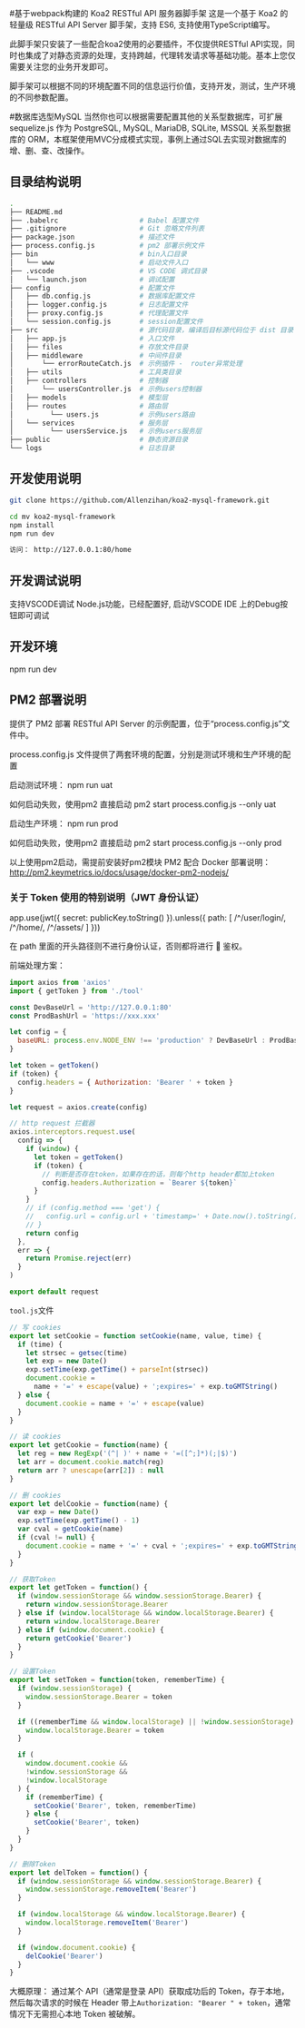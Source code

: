  #基于webpack构建的 Koa2 RESTful API 服务器脚手架
 这是一个基于 Koa2 的轻量级 RESTful API Server 脚手架，支持 ES6, 支持使用TypeScript编写。

此脚手架只安装了一些配合koa2使用的必要插件，不仅提供RESTful API实现，同时也集成了对静态资源的处理，支持跨越，代理转发请求等基础功能。基本上您仅需要关注您的业务开发即可。

脚手架可以根据不同的环境配置不同的信息运行价值，支持开发，测试，生产环境的不同参数配置。

 #数据库选型MySQL
当然你也可以根据需要配置其他的关系型数据库，可扩展 sequelize.js 作为 PostgreSQL, MySQL, MariaDB, SQLite, MSSQL 关系型数据库的 ORM，本框架使用MVC分成模式实现，事例上通过SQL去实现对数据库的增、删、查、改操作。

 ## 目录结构说明

```bash
.
├── README.md
├── .babelrc                    # Babel 配置文件
├── .gitignore                  # Git 忽略文件列表
├── package.json                # 描述文件
├── process.config.js           # pm2 部署示例文件
├── bin                         # bin入口目录
│   └── www                     # 启动文件入口
├── .vscode                     # VS CODE 调式目录
│   └── launch.json             # 调试配置
├── config                      # 配置文件
│   ├── db.config.js            # 数据库配置文件
│   ├── logger.config.js        # 日志配置文件
│   ├── proxy.config.js         # 代理配置文件
│   └── session.config.js       # session配置文件
├── src                         # 源代码目录，编译后目标源代码位于 dist 目录
│   ├── app.js                  # 入口文件
│   ├── files                   # 存放文件目录
│   ├── middleware              # 中间件目录
│       └── errorRouteCatch.js  # 示例插件 -  router异常处理
│   ├── utils                   # 工具类目录
│   ├── controllers             # 控制器
│       └── usersController.js  # 示例users控制器
│   ├── models                  # 模型层
│   ├── routes                  # 路由层
│         └── users.js          # 示例users路由
│   └── services                # 服务层
│         └── usersService.js   # 示例users服务层
├── public                      # 静态资源目录
└── logs                        # 日志目录
```

## 开发使用说明

```bash
git clone https://github.com/Allenzihan/koa2-mysql-framework.git

cd mv koa2-mysql-framework
npm install
npm run dev

访问： http://127.0.0.1:80/home
```
## 开发调试说明

支持VSCODE调试 Node.js功能，已经配置好, 启动VSCODE IDE 上的Debug按钮即可调试


## 开发环境
 
npm run dev

## PM2 部署说明
提供了 PM2 部署 RESTful API Server 的示例配置，位于“process.config.js”文件中。

process.config.js 文件提供了两套环境的配置，分别是测试环境和生产环境的配置

启动测试环境：
npm run uat

如何启动失败，使用pm2 直接启动
pm2 start process.config.js --only uat

启动生产环境：
npm run prod

如何启动失败，使用pm2 直接启动
pm2 start process.config.js --only prod

以上使用pm2启动，需提前安装好pm2模块
PM2 配合 Docker 部署说明： http://pm2.keymetrics.io/docs/usage/docker-pm2-nodejs/

### 关于 Token 使用的特别说明（JWT 身份认证）

app.use(jwt({ 
  secret: publicKey.toString()
}).unless({
  path: [
    /^\/user\/login/,
    /^\/home/,
    /^\/assets/
  ] 
}))

在 path 里面的开头路径则不进行身份认证，否则都将进行  鉴权。

前端处理方案：

```javascript
import axios from 'axios'
import { getToken } from './tool'

const DevBaseUrl = 'http://127.0.0.1:80'
const ProdBashUrl = 'https://xxx.xxx'

let config = {
  baseURL: process.env.NODE_ENV !== 'production' ? DevBaseUrl : ProdBashUrl // 配置API接口地址
}

let token = getToken()
if (token) {
  config.headers = { Authorization: 'Bearer ' + token }
}

let request = axios.create(config)

// http request 拦截器
axios.interceptors.request.use(
  config => {
    if (window) {
      let token = getToken()
      if (token) {
        // 判断是否存在token，如果存在的话，则每个http header都加上token
        config.headers.Authorization = `Bearer ${token}`
      }
    }
    // if (config.method === 'get') {
    //   config.url = config.url + 'timestamp=' + Date.now().toString()
    // }
    return config
  },
  err => {
    return Promise.reject(err)
  }
)

export default request
```

`tool.js`文件

```javascript
// 写 cookies
export let setCookie = function setCookie(name, value, time) {
  if (time) {
    let strsec = getsec(time)
    let exp = new Date()
    exp.setTime(exp.getTime() + parseInt(strsec))
    document.cookie =
      name + '=' + escape(value) + ';expires=' + exp.toGMTString()
  } else {
    document.cookie = name + '=' + escape(value)
  }
}

// 读 cookies
export let getCookie = function(name) {
  let reg = new RegExp('(^| )' + name + '=([^;]*)(;|$)')
  let arr = document.cookie.match(reg)
  return arr ? unescape(arr[2]) : null
}

// 删 cookies
export let delCookie = function(name) {
  var exp = new Date()
  exp.setTime(exp.getTime() - 1)
  var cval = getCookie(name)
  if (cval != null) {
    document.cookie = name + '=' + cval + ';expires=' + exp.toGMTString()
  }
}

// 获取Token
export let getToken = function() {
  if (window.sessionStorage && window.sessionStorage.Bearer) {
    return window.sessionStorage.Bearer
  } else if (window.localStorage && window.localStorage.Bearer) {
    return window.localStorage.Bearer
  } else if (window.document.cookie) {
    return getCookie('Bearer')
  }
}

// 设置Token
export let setToken = function(token, rememberTime) {
  if (window.sessionStorage) {
    window.sessionStorage.Bearer = token
  }

  if ((rememberTime && window.localStorage) || !window.sessionStorage) {
    window.localStorage.Bearer = token
  }

  if (
    window.document.cookie &&
    !window.sessionStorage &&
    !window.localStorage
  ) {
    if (rememberTime) {
      setCookie('Bearer', token, rememberTime)
    } else {
      setCookie('Bearer', token)
    }
  }
}

// 删除Token
export let delToken = function() {
  if (window.sessionStorage && window.sessionStorage.Bearer) {
    window.sessionStorage.removeItem('Bearer')
  }

  if (window.localStorage && window.localStorage.Bearer) {
    window.localStorage.removeItem('Bearer')
  }

  if (window.document.cookie) {
    delCookie('Bearer')
  }
}
```

大概原理：
通过某个 API（通常是登录 API）获取成功后的 Token，存于本地，然后每次请求的时候在 Header 带上`Authorization: "Bearer " + token`，通常情况下无需担心本地 Token 被破解。